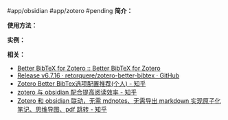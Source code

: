 #app/obsidian #app/zotero #pending 
**简介：**


**使用方法：**


**实例：**


**相关：**
* [Better BibTeX for Zotero :: Better BibTeX for Zotero](https://retorque.re/zotero-better-bibtex/)
* [Release v6.7.16 · retorquere/zotero-better-bibtex · GitHub](https://github.com/retorquere/zotero-better-bibtex/releases/tag/v6.7.16)
* [Zotero Better BibTex选项配置推荐(个人) - 知乎](https://zhuanlan.zhihu.com/p/458340252)
* [zotero 与 obsidian 配合提高阅读效率 - 知乎](https://zhuanlan.zhihu.com/p/389205793)
* [Zotero 和 obsidian 联动，无需 mdnotes、无需导出 markdown 实现原子化笔记、思维导图、pdf 跳转 - 知乎](https://zhuanlan.zhihu.com/p/439177612)